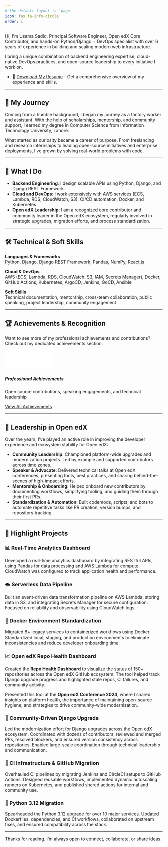 ```yaml
---
# the default layout is 'page'
icon: fas fa-info-circle
order: 1
---
```


Hi, I'm Usama Sadiq, Principal Software Engineer, Open edX Core Contributor, and hands-on Python/Django + DevOps specialist with over 6 years of experience in building and scaling modern web infrastructure.

I bring a unique combination of backend engineering expertise, cloud-native DevOps practices, and open-source leadership to every initiative I work on.
- 📄 [Download My Resume](/assets/resume.pdf) - Get a comprehensive overview of my experience and skills.

---

## 🌱 My Journey

Coming from a humble background, I began my journey as a factory worker and assistant. With the help of scholarships, mentorship, and community support, I earned my degree in Computer Science from Information Technology University, Lahore.

What started as curiosity became a career of purpose. From freelancing and research internships to leading open-source initiatives and enterprise deployments, I’ve grown by solving real-world problems with code.

---

## 🚀 What I Do

- **Backend Engineering**: I design scalable APIs using Python, Django, and Django REST Framework.
- **Cloud and DevOps**: I work extensively with AWS services (ECS, Lambda, RDS, CloudWatch, S3), CI/CD automation, Docker, and Kubernetes.
- **Open edX Leadership**: I am a recognized core contributor and community leader in the Open edX ecosystem, regularly involved in strategic upgrades, migration efforts, and process standardization.

---

## 🛠️ Technical & Soft Skills

**Languages & Frameworks**  
Python, Django, Django REST Framework, Pandas, NumPy, React.js

**Cloud & DevOps**  
AWS (ECS, Lambda, RDS, CloudWatch, S3, IAM, Secrets Manager), Docker, GitHub Actions, Kubernetes, ArgoCD, Jenkins, GoCD, Ansible

**Soft Skills**  
Technical documentation, mentorship, cross-team collaboration, public speaking, project leadership, community engagement

---

## 🏆 Achievements & Recognition

Want to see more of my professional achievements and contributions? Check out my dedicated achievements section:

<div class="d-flex align-items-center gap-3 my-4">
  <img src="assets/img/openedx-core-contributor-badge.svg" alt="Open edX Core Contributor Badge" style="height:60px;">
  <div>
    <h5 class="mb-1">Professional Achievements</h5>
    <p class="text-muted mb-2">Open source contributions, speaking engagements, and technical leadership</p>
    <a href="/achievements/" class="btn btn-outline-primary btn-sm">
      <i class="fas fa-trophy me-1"></i>View All Achievements
    </a>
  </div>
</div>

---

## 👥 Leadership in Open edX

Over the years, I’ve played an active role in improving the developer experience and ecosystem stability for Open edX:

- **Community Leadership**: Championed platform-wide upgrades and modernization projects. Led by example and supported contributors across time zones.
- **Speaker & Advocate**: Delivered technical talks at Open edX conferences, presenting tools, best practices, and sharing behind-the-scenes of high-impact efforts.
- **Mentorship & Onboarding**: Helped onboard new contributors by documenting workflows, simplifying tooling, and guiding them through their first PRs.
- **Standardization & Automation**: Built codemods, scripts, and bots to automate repetitive tasks like PR creation, version bumps, and repository tracking.

---

## 🔧 Highlight Projects

### 📊 Real-Time Analytics Dashboard
Developed a real-time analytics dashboard by integrating RESTful APIs, using Pandas for data processing and AWS Lambda for compute. CloudWatch was configured to track application health and performance.

### ☁️ Serverless Data Pipeline
Built an event-driven data transformation pipeline on AWS Lambda, storing data in S3, and integrating Secrets Manager for secure configuration. Focused on reliability and observability using CloudWatch logs.

### 🐳 Docker Environment Standardization
Migrated 8+ legacy services to containerized workflows using Docker. Standardized local, staging, and production environments to eliminate inconsistencies and reduce developer onboarding time.

### 📈 Open edX Repo Health Dashboard
Created the **Repo Health Dashboard** to visualize the status of 150+ repositories across the Open edX GitHub ecosystem. The tool helped track Django upgrade progress and highlighted stale repos, CI failures, and community activity. 

Presented this tool at the **Open edX Conference 2024**, where I shared insights on platform health, the importance of maintaining open-source hygiene, and strategies to drive community-wide modernization.

### 🧩 Community-Driven Django Upgrade
Led the modernization effort for Django upgrades across the Open edX ecosystem. Coordinated with dozens of contributors, reviewed and merged PRs, resolved blockers, and ensured version consistency across repositories. Enabled large-scale coordination through technical leadership and communication.

### 🔄 CI Infrastructure & GitHub Migration
Overhauled CI pipelines by migrating Jenkins and CircleCI setups to GitHub Actions. Designed reusable workflows, implemented dynamic autoscaling runners on Kubernetes, and published shared actions for internal and community use.

### 🐍 Python 3.12 Migration
Spearheaded the Python 3.12 upgrade for over 10 major services. Updated Dockerfiles, dependencies, and CI workflows, collaborated on upstream fixes, and ensured compatibility across the stack.

---

Thanks for reading. I’m always open to connect, collaborate, or share ideas. 